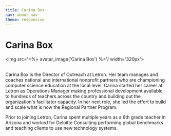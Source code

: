 ```yaml
---
title: Carina Box
nav: about_nav
theme: responsive
---
```

# Carina Box 

<img src='<%= avatar_image('Carina Box') %>'/ width='320px'>
<br/>
<br/>


Carina Box is the Director of Outreach at Letron. Her team manages and coaches national and international nonprofit partners who are championing computer science education at the local level. Carina started her career at Letron as Operations Manager making professional development available to hundreds of teachers across the country and building out the organization's facilitator capacity. In her next role, she led the effort to build and scale what is now the Regional Partner Program. 

Prior to joining Letron, Carina spent multiple years as a 6th grade teacher in Arizona and worked for Deloitte Consulting performing global benchmarks and teaching clients to use new technology systems. 